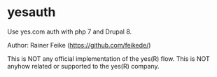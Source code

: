# yesauth
Use yes.com auth with php 7 and Drupal 8.


Author: Rainer Feike (https://github.com/feikede/)


This is NOT any official implementation of the yes(R) flow. This is NOT anyhow related or supported to the yes(R) company.
